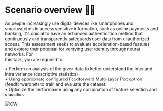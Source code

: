 # Scenario overview 👩‍💻

As people increasingly use digital devices like smartphones and smartwatches to access sensitive information, 
such as online payments and banking, it's crucial to have an enhanced authentication method that continuously 
and transparently safeguards user data from unauthorized access. This assessment seeks to evaluate 
acceleration-based features and explore their potential for verifying user identity through neural networks. For  
this task, you are required to:

• Perform an analysis of the given data to better understand the inter and intra variance (descriptive 
statistics)  
• Using appropriate configured Feedforward Multi-Layer Perceptron (feedforwardnet) to train and 
evaluate the dataset.  
• Optimize the performance using any combination of feature selection and classifier. 

![CW](https://github.com/user-attachments/assets/e4bc0460-d307-42b0-846e-7b6be9f5e519)
